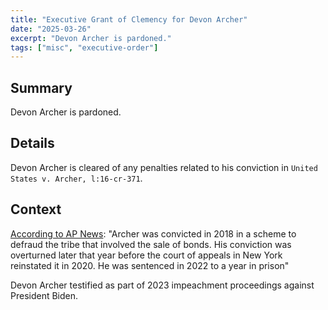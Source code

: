```yaml
---
title: "Executive Grant of Clemency for Devon Archer"
date: "2025-03-26"
excerpt: "Devon Archer is pardoned."
tags: ["misc", "executive-order"]
---
```


## Summary

Devon Archer is pardoned.

## Details

Devon Archer is cleared of any penalties related to his conviction in `United States v. Archer, l:16-cr-371`.

## Context

[According to AP News](https://apnews.com/article/hunter-biden-trump-business-partner-pardon-5289ca2b9ba6ce7cc4a7dffb0d7060):  "Archer was convicted in 2018 in a scheme to defraud the tribe that involved the sale of bonds. His conviction was overturned later that year before the court of appeals in New York reinstated it in 2020. He was sentenced in 2022 to a year in prison"

Devon Archer testified as part of 2023 impeachment proceedings against President Biden.

